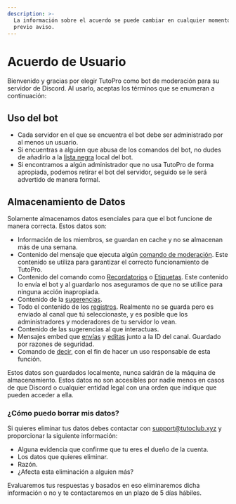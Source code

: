 ```yaml
---
description: >-
  La información sobre el acuerdo se puede cambiar en cualquier momento con
  previo aviso.
---
```


# Acuerdo de Usuario

Bienvenido y gracias por elegir TutoPro como bot de moderación para su servidor de Discord. Al usarlo, aceptas los términos que se enumeran a continuación:

## Uso del bot

* Cada servidor en el que se encuentra el bot debe ser administrado por al menos un usuario.
* Si encuentras a alguien que abusa de los comandos del bot, no dudes de añadirlo a la [lista negra](../configuracion/modulos/lista-negra.md) local del bot.
* Si encontramos a algún administrador que no usa TutoPro de forma apropiada, podemos retirar el bot del servidor, seguido se le será advertido de manera formal.

## Almacenamiento de Datos

Solamente almacenamos datos esenciales para que el bot funcione de manera correcta. Estos datos son:

* Información de los miembros, se guardan en cache y no se almacenan más de una semana.
* Contenido del mensaje que ejecuta algún [comando de moderación](../comandos/moderacion.md). Este contenido se utiliza para garantizar el correcto funcionamiento de TutoPro.
* Contenido del comando como [Recordatorios](../comandos/recordatorios.md) o [Etiquetas](../comandos/etiquetas.md). Este contenido lo envía el bot y al guardarlo nos aseguramos de que no se utilice para ninguna acción inapropiada.
* Contenido de la [sugerencias](../comandos/sugerencias.md).
* Todo el contenido de los [registros](../configuracion/modulos/registros.md). Realmente no se guarda pero es enviado al canal que tú seleccionaste, y es posible que los administradores y moderadores de tu servidor lo vean.
* Contenido de las sugerencias al que interactuas.
* Mensajes embed que [envías](../comandos/diversidad.md#crear-un-embed-100) y [editas](../comandos/diversidad.md#edita-un-mensaje-embed-100) junto a la ID del canal. Guardado por razones de seguridad.
* Comando de [decir](../comandos/diversidad.md#enviar-un-mensaje-a-un-canal-100), con el fin de hacer un uso responsable de esta función.

Estos datos son guardados localmente, nunca saldrán de la máquina de almacenamiento. Estos datos no son accesibles por nadie menos en casos de que Discord o cualquier entidad legal con una orden que indique que pueden acceder a ella.

### ¿Cómo puedo borrar mis datos?

Si quieres eliminar tus datos debes contactar con support@tutoclub.xyz y proporcionar la siguiente información:

* Alguna evidencia que confirme que tu eres el dueño de la cuenta.
* Los datos que quieres eliminar.
* Razón.
* ¿Afecta esta eliminación a alguien más?

Evaluaremos tus respuestas y basados en eso eliminaremos dicha información o no y te contactaremos en un plazo de 5 días hábiles.
